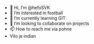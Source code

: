 - 👋 Hi, I’m @hefoSVK
- 👀 I’m interested in football
- 🌱 I’m currently learning GIT
- 💞️ I’m looking to collaborate on projects
- 📫 How to reach me via pohne
- Vilo je indian
<!---
hefoSVK/hefoSVK is a ✨ special ✨ repository because its `README.md` (this file) appears on your GitHub profile.
You can click the Preview link to take a look at your changes.
--->
